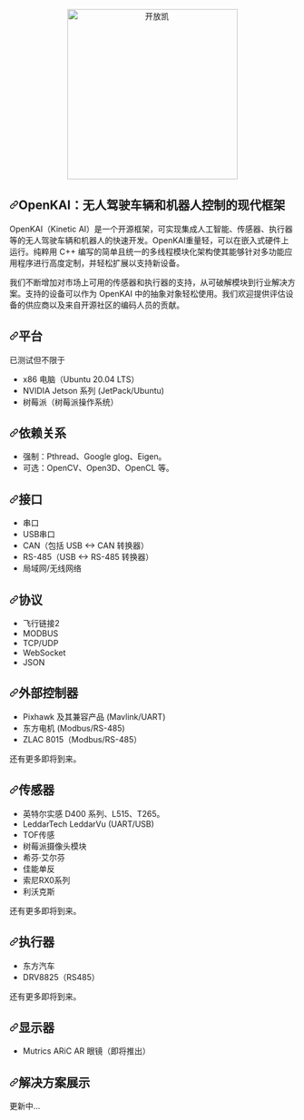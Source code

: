 <div class="Box-sc-g0xbh4-0 bJMeLZ js-snippet-clipboard-copy-unpositioned" data-hpc="true"><article class="markdown-body entry-content container-lg" itemprop="text"><p align="center" dir="auto">
<a target="_blank" rel="noopener noreferrer" href="https://github.com/yankailab/OpenKAI/raw/master/data/OK.png"><img src="https://github.com/yankailab/OpenKAI/raw/master/data/OK.png" width="300px" alt="开放凯" style="max-width: 100%;"></a>
</p>
<h2 tabindex="-1" dir="auto"><a id="user-content-openkai-a-modern-framework-for-unmanned-vehicle-and-robot-control" class="anchor" aria-hidden="true" tabindex="-1" href="#openkai-a-modern-framework-for-unmanned-vehicle-and-robot-control"><svg class="octicon octicon-link" viewBox="0 0 16 16" version="1.1" width="16" height="16" aria-hidden="true"><path d="m7.775 3.275 1.25-1.25a3.5 3.5 0 1 1 4.95 4.95l-2.5 2.5a3.5 3.5 0 0 1-4.95 0 .751.751 0 0 1 .018-1.042.751.751 0 0 1 1.042-.018 1.998 1.998 0 0 0 2.83 0l2.5-2.5a2.002 2.002 0 0 0-2.83-2.83l-1.25 1.25a.751.751 0 0 1-1.042-.018.751.751 0 0 1-.018-1.042Zm-4.69 9.64a1.998 1.998 0 0 0 2.83 0l1.25-1.25a.751.751 0 0 1 1.042.018.751.751 0 0 1 .018 1.042l-1.25 1.25a3.5 3.5 0 1 1-4.95-4.95l2.5-2.5a3.5 3.5 0 0 1 4.95 0 .751.751 0 0 1-.018 1.042.751.751 0 0 1-1.042.018 1.998 1.998 0 0 0-2.83 0l-2.5 2.5a1.998 1.998 0 0 0 0 2.83Z"></path></svg></a><font style="vertical-align: inherit;"><font style="vertical-align: inherit;">OpenKAI：无人驾驶车辆和机器人控制的现代框架</font></font></h2>
<p dir="auto"><font style="vertical-align: inherit;"><font style="vertical-align: inherit;">OpenKAI（Kinetic AI）是一个开源框架，可实现集成人工智能、传感器、执行器等的无人驾驶车辆和机器人的快速开发。OpenKAI重量轻，可以在嵌入式硬件上运行。</font><font style="vertical-align: inherit;">纯粹用 C++ 编写的简单且统一的多线程模块化架构使其能够针对多功能应用程序进行高度定制，并轻松扩展以支持新设备。</font></font></p>
<p dir="auto"><font style="vertical-align: inherit;"><font style="vertical-align: inherit;">我们不断增加对市场上可用的传感器和执行器的支持，从可破解模块到行业解决方案。</font><font style="vertical-align: inherit;">支持的设备可以作为 OpenKAI 中的抽象对象轻松使用。</font><font style="vertical-align: inherit;">我们欢迎提供评估设备的供应商以及来自开源社区的编码人员的贡献。</font></font></p>
<h2 tabindex="-1" dir="auto"><a id="user-content-platforms" class="anchor" aria-hidden="true" tabindex="-1" href="#platforms"><svg class="octicon octicon-link" viewBox="0 0 16 16" version="1.1" width="16" height="16" aria-hidden="true"><path d="m7.775 3.275 1.25-1.25a3.5 3.5 0 1 1 4.95 4.95l-2.5 2.5a3.5 3.5 0 0 1-4.95 0 .751.751 0 0 1 .018-1.042.751.751 0 0 1 1.042-.018 1.998 1.998 0 0 0 2.83 0l2.5-2.5a2.002 2.002 0 0 0-2.83-2.83l-1.25 1.25a.751.751 0 0 1-1.042-.018.751.751 0 0 1-.018-1.042Zm-4.69 9.64a1.998 1.998 0 0 0 2.83 0l1.25-1.25a.751.751 0 0 1 1.042.018.751.751 0 0 1 .018 1.042l-1.25 1.25a3.5 3.5 0 1 1-4.95-4.95l2.5-2.5a3.5 3.5 0 0 1 4.95 0 .751.751 0 0 1-.018 1.042.751.751 0 0 1-1.042.018 1.998 1.998 0 0 0-2.83 0l-2.5 2.5a1.998 1.998 0 0 0 0 2.83Z"></path></svg></a><font style="vertical-align: inherit;"><font style="vertical-align: inherit;">平台</font></font></h2>
<p dir="auto"><font style="vertical-align: inherit;"><font style="vertical-align: inherit;">已测试但不限于</font></font></p>
<ul dir="auto">
<li><font style="vertical-align: inherit;"><font style="vertical-align: inherit;">x86 电脑（Ubuntu 20.04 LTS）</font></font></li>
<li><font style="vertical-align: inherit;"><font style="vertical-align: inherit;">NVIDIA Jetson 系列 (JetPack/Ubuntu)</font></font></li>
<li><font style="vertical-align: inherit;"><font style="vertical-align: inherit;">树莓派（树莓派操作系统）</font></font></li>
</ul>
<h2 tabindex="-1" dir="auto"><a id="user-content-dependencies" class="anchor" aria-hidden="true" tabindex="-1" href="#dependencies"><svg class="octicon octicon-link" viewBox="0 0 16 16" version="1.1" width="16" height="16" aria-hidden="true"><path d="m7.775 3.275 1.25-1.25a3.5 3.5 0 1 1 4.95 4.95l-2.5 2.5a3.5 3.5 0 0 1-4.95 0 .751.751 0 0 1 .018-1.042.751.751 0 0 1 1.042-.018 1.998 1.998 0 0 0 2.83 0l2.5-2.5a2.002 2.002 0 0 0-2.83-2.83l-1.25 1.25a.751.751 0 0 1-1.042-.018.751.751 0 0 1-.018-1.042Zm-4.69 9.64a1.998 1.998 0 0 0 2.83 0l1.25-1.25a.751.751 0 0 1 1.042.018.751.751 0 0 1 .018 1.042l-1.25 1.25a3.5 3.5 0 1 1-4.95-4.95l2.5-2.5a3.5 3.5 0 0 1 4.95 0 .751.751 0 0 1-.018 1.042.751.751 0 0 1-1.042.018 1.998 1.998 0 0 0-2.83 0l-2.5 2.5a1.998 1.998 0 0 0 0 2.83Z"></path></svg></a><font style="vertical-align: inherit;"><font style="vertical-align: inherit;">依赖关系</font></font></h2>
<ul dir="auto">
<li><font style="vertical-align: inherit;"><font style="vertical-align: inherit;">强制：Pthread、Google glog、Eigen。</font></font></li>
<li><font style="vertical-align: inherit;"><font style="vertical-align: inherit;">可选：OpenCV、Open3D、OpenCL 等。</font></font></li>
</ul>
<h2 tabindex="-1" dir="auto"><a id="user-content-interfaces" class="anchor" aria-hidden="true" tabindex="-1" href="#interfaces"><svg class="octicon octicon-link" viewBox="0 0 16 16" version="1.1" width="16" height="16" aria-hidden="true"><path d="m7.775 3.275 1.25-1.25a3.5 3.5 0 1 1 4.95 4.95l-2.5 2.5a3.5 3.5 0 0 1-4.95 0 .751.751 0 0 1 .018-1.042.751.751 0 0 1 1.042-.018 1.998 1.998 0 0 0 2.83 0l2.5-2.5a2.002 2.002 0 0 0-2.83-2.83l-1.25 1.25a.751.751 0 0 1-1.042-.018.751.751 0 0 1-.018-1.042Zm-4.69 9.64a1.998 1.998 0 0 0 2.83 0l1.25-1.25a.751.751 0 0 1 1.042.018.751.751 0 0 1 .018 1.042l-1.25 1.25a3.5 3.5 0 1 1-4.95-4.95l2.5-2.5a3.5 3.5 0 0 1 4.95 0 .751.751 0 0 1-.018 1.042.751.751 0 0 1-1.042.018 1.998 1.998 0 0 0-2.83 0l-2.5 2.5a1.998 1.998 0 0 0 0 2.83Z"></path></svg></a><font style="vertical-align: inherit;"><font style="vertical-align: inherit;">接口</font></font></h2>
<ul dir="auto">
<li><font style="vertical-align: inherit;"><font style="vertical-align: inherit;">串口</font></font></li>
<li><font style="vertical-align: inherit;"><font style="vertical-align: inherit;">USB串口</font></font></li>
<li><font style="vertical-align: inherit;"><font style="vertical-align: inherit;">CAN（包括 USB &lt;-&gt; CAN 转换器）</font></font></li>
<li><font style="vertical-align: inherit;"><font style="vertical-align: inherit;">RS-485（USB &lt;-&gt; RS-485 转换器）</font></font></li>
<li><font style="vertical-align: inherit;"><font style="vertical-align: inherit;">局域网/无线网络</font></font></li>
</ul>
<h2 tabindex="-1" dir="auto"><a id="user-content-protocols" class="anchor" aria-hidden="true" tabindex="-1" href="#protocols"><svg class="octicon octicon-link" viewBox="0 0 16 16" version="1.1" width="16" height="16" aria-hidden="true"><path d="m7.775 3.275 1.25-1.25a3.5 3.5 0 1 1 4.95 4.95l-2.5 2.5a3.5 3.5 0 0 1-4.95 0 .751.751 0 0 1 .018-1.042.751.751 0 0 1 1.042-.018 1.998 1.998 0 0 0 2.83 0l2.5-2.5a2.002 2.002 0 0 0-2.83-2.83l-1.25 1.25a.751.751 0 0 1-1.042-.018.751.751 0 0 1-.018-1.042Zm-4.69 9.64a1.998 1.998 0 0 0 2.83 0l1.25-1.25a.751.751 0 0 1 1.042.018.751.751 0 0 1 .018 1.042l-1.25 1.25a3.5 3.5 0 1 1-4.95-4.95l2.5-2.5a3.5 3.5 0 0 1 4.95 0 .751.751 0 0 1-.018 1.042.751.751 0 0 1-1.042.018 1.998 1.998 0 0 0-2.83 0l-2.5 2.5a1.998 1.998 0 0 0 0 2.83Z"></path></svg></a><font style="vertical-align: inherit;"><font style="vertical-align: inherit;">协议</font></font></h2>
<ul dir="auto">
<li><font style="vertical-align: inherit;"><font style="vertical-align: inherit;">飞行链接2</font></font></li>
<li><font style="vertical-align: inherit;"><font style="vertical-align: inherit;">MODBUS</font></font></li>
<li><font style="vertical-align: inherit;"><font style="vertical-align: inherit;">TCP/UDP</font></font></li>
<li><font style="vertical-align: inherit;"><font style="vertical-align: inherit;">WebSocket</font></font></li>
<li><font style="vertical-align: inherit;"><font style="vertical-align: inherit;">JSON</font></font></li>
</ul>
<h2 tabindex="-1" dir="auto"><a id="user-content-external-controllers" class="anchor" aria-hidden="true" tabindex="-1" href="#external-controllers"><svg class="octicon octicon-link" viewBox="0 0 16 16" version="1.1" width="16" height="16" aria-hidden="true"><path d="m7.775 3.275 1.25-1.25a3.5 3.5 0 1 1 4.95 4.95l-2.5 2.5a3.5 3.5 0 0 1-4.95 0 .751.751 0 0 1 .018-1.042.751.751 0 0 1 1.042-.018 1.998 1.998 0 0 0 2.83 0l2.5-2.5a2.002 2.002 0 0 0-2.83-2.83l-1.25 1.25a.751.751 0 0 1-1.042-.018.751.751 0 0 1-.018-1.042Zm-4.69 9.64a1.998 1.998 0 0 0 2.83 0l1.25-1.25a.751.751 0 0 1 1.042.018.751.751 0 0 1 .018 1.042l-1.25 1.25a3.5 3.5 0 1 1-4.95-4.95l2.5-2.5a3.5 3.5 0 0 1 4.95 0 .751.751 0 0 1-.018 1.042.751.751 0 0 1-1.042.018 1.998 1.998 0 0 0-2.83 0l-2.5 2.5a1.998 1.998 0 0 0 0 2.83Z"></path></svg></a><font style="vertical-align: inherit;"><font style="vertical-align: inherit;">外部控制器</font></font></h2>
<ul dir="auto">
<li><font style="vertical-align: inherit;"><font style="vertical-align: inherit;">Pixhawk 及其兼容产品 (Mavlink/UART)</font></font></li>
<li><font style="vertical-align: inherit;"><font style="vertical-align: inherit;">东方电机 (Modbus/RS-485)</font></font></li>
<li><font style="vertical-align: inherit;"><font style="vertical-align: inherit;">ZLAC 8015（Modbus/RS-485）</font></font></li>
</ul>
<p dir="auto"><font style="vertical-align: inherit;"><font style="vertical-align: inherit;">还有更多即将到来。</font></font></p>
<h2 tabindex="-1" dir="auto"><a id="user-content-sensors" class="anchor" aria-hidden="true" tabindex="-1" href="#sensors"><svg class="octicon octicon-link" viewBox="0 0 16 16" version="1.1" width="16" height="16" aria-hidden="true"><path d="m7.775 3.275 1.25-1.25a3.5 3.5 0 1 1 4.95 4.95l-2.5 2.5a3.5 3.5 0 0 1-4.95 0 .751.751 0 0 1 .018-1.042.751.751 0 0 1 1.042-.018 1.998 1.998 0 0 0 2.83 0l2.5-2.5a2.002 2.002 0 0 0-2.83-2.83l-1.25 1.25a.751.751 0 0 1-1.042-.018.751.751 0 0 1-.018-1.042Zm-4.69 9.64a1.998 1.998 0 0 0 2.83 0l1.25-1.25a.751.751 0 0 1 1.042.018.751.751 0 0 1 .018 1.042l-1.25 1.25a3.5 3.5 0 1 1-4.95-4.95l2.5-2.5a3.5 3.5 0 0 1 4.95 0 .751.751 0 0 1-.018 1.042.751.751 0 0 1-1.042.018 1.998 1.998 0 0 0-2.83 0l-2.5 2.5a1.998 1.998 0 0 0 0 2.83Z"></path></svg></a><font style="vertical-align: inherit;"><font style="vertical-align: inherit;">传感器</font></font></h2>
<ul dir="auto">
<li><font style="vertical-align: inherit;"><font style="vertical-align: inherit;">英特尔实感 D400 系列、L515、T265。</font></font></li>
<li><font style="vertical-align: inherit;"><font style="vertical-align: inherit;">LeddarTech LeddarVu (UART/USB)</font></font></li>
<li><font style="vertical-align: inherit;"><font style="vertical-align: inherit;">TOF传感</font></font></li>
<li><font style="vertical-align: inherit;"><font style="vertical-align: inherit;">树莓派摄像头模块</font></font></li>
<li><font style="vertical-align: inherit;"><font style="vertical-align: inherit;">希芬·艾尔芬</font></font></li>
<li><font style="vertical-align: inherit;"><font style="vertical-align: inherit;">佳能单反</font></font></li>
<li><font style="vertical-align: inherit;"><font style="vertical-align: inherit;">索尼RX0系列</font></font></li>
<li><font style="vertical-align: inherit;"><font style="vertical-align: inherit;">利沃克斯</font></font></li>
</ul>
<p dir="auto"><font style="vertical-align: inherit;"><font style="vertical-align: inherit;">还有更多即将到来。</font></font></p>
<h2 tabindex="-1" dir="auto"><a id="user-content-actuators" class="anchor" aria-hidden="true" tabindex="-1" href="#actuators"><svg class="octicon octicon-link" viewBox="0 0 16 16" version="1.1" width="16" height="16" aria-hidden="true"><path d="m7.775 3.275 1.25-1.25a3.5 3.5 0 1 1 4.95 4.95l-2.5 2.5a3.5 3.5 0 0 1-4.95 0 .751.751 0 0 1 .018-1.042.751.751 0 0 1 1.042-.018 1.998 1.998 0 0 0 2.83 0l2.5-2.5a2.002 2.002 0 0 0-2.83-2.83l-1.25 1.25a.751.751 0 0 1-1.042-.018.751.751 0 0 1-.018-1.042Zm-4.69 9.64a1.998 1.998 0 0 0 2.83 0l1.25-1.25a.751.751 0 0 1 1.042.018.751.751 0 0 1 .018 1.042l-1.25 1.25a3.5 3.5 0 1 1-4.95-4.95l2.5-2.5a3.5 3.5 0 0 1 4.95 0 .751.751 0 0 1-.018 1.042.751.751 0 0 1-1.042.018 1.998 1.998 0 0 0-2.83 0l-2.5 2.5a1.998 1.998 0 0 0 0 2.83Z"></path></svg></a><font style="vertical-align: inherit;"><font style="vertical-align: inherit;">执行器</font></font></h2>
<ul dir="auto">
<li><font style="vertical-align: inherit;"><font style="vertical-align: inherit;">东方汽车</font></font></li>
<li><font style="vertical-align: inherit;"><font style="vertical-align: inherit;">DRV8825（RS485）</font></font></li>
</ul>
<p dir="auto"><font style="vertical-align: inherit;"><font style="vertical-align: inherit;">还有更多即将到来。</font></font></p>
<h2 tabindex="-1" dir="auto"><a id="user-content-displays" class="anchor" aria-hidden="true" tabindex="-1" href="#displays"><svg class="octicon octicon-link" viewBox="0 0 16 16" version="1.1" width="16" height="16" aria-hidden="true"><path d="m7.775 3.275 1.25-1.25a3.5 3.5 0 1 1 4.95 4.95l-2.5 2.5a3.5 3.5 0 0 1-4.95 0 .751.751 0 0 1 .018-1.042.751.751 0 0 1 1.042-.018 1.998 1.998 0 0 0 2.83 0l2.5-2.5a2.002 2.002 0 0 0-2.83-2.83l-1.25 1.25a.751.751 0 0 1-1.042-.018.751.751 0 0 1-.018-1.042Zm-4.69 9.64a1.998 1.998 0 0 0 2.83 0l1.25-1.25a.751.751 0 0 1 1.042.018.751.751 0 0 1 .018 1.042l-1.25 1.25a3.5 3.5 0 1 1-4.95-4.95l2.5-2.5a3.5 3.5 0 0 1 4.95 0 .751.751 0 0 1-.018 1.042.751.751 0 0 1-1.042.018 1.998 1.998 0 0 0-2.83 0l-2.5 2.5a1.998 1.998 0 0 0 0 2.83Z"></path></svg></a><font style="vertical-align: inherit;"><font style="vertical-align: inherit;">显示器</font></font></h2>
<ul dir="auto">
<li><font style="vertical-align: inherit;"><font style="vertical-align: inherit;">Mutrics ARiC AR 眼镜（即将推出）</font></font></li>
</ul>
<h2 tabindex="-1" dir="auto"><a id="user-content-showcase-of-solutions" class="anchor" aria-hidden="true" tabindex="-1" href="#showcase-of-solutions"><svg class="octicon octicon-link" viewBox="0 0 16 16" version="1.1" width="16" height="16" aria-hidden="true"><path d="m7.775 3.275 1.25-1.25a3.5 3.5 0 1 1 4.95 4.95l-2.5 2.5a3.5 3.5 0 0 1-4.95 0 .751.751 0 0 1 .018-1.042.751.751 0 0 1 1.042-.018 1.998 1.998 0 0 0 2.83 0l2.5-2.5a2.002 2.002 0 0 0-2.83-2.83l-1.25 1.25a.751.751 0 0 1-1.042-.018.751.751 0 0 1-.018-1.042Zm-4.69 9.64a1.998 1.998 0 0 0 2.83 0l1.25-1.25a.751.751 0 0 1 1.042.018.751.751 0 0 1 .018 1.042l-1.25 1.25a3.5 3.5 0 1 1-4.95-4.95l2.5-2.5a3.5 3.5 0 0 1 4.95 0 .751.751 0 0 1-.018 1.042.751.751 0 0 1-1.042.018 1.998 1.998 0 0 0-2.83 0l-2.5 2.5a1.998 1.998 0 0 0 0 2.83Z"></path></svg></a><font style="vertical-align: inherit;"><font style="vertical-align: inherit;">解决方案展示</font></font></h2>
<p dir="auto"><font style="vertical-align: inherit;"><font style="vertical-align: inherit;">更新中...</font></font></p>
</article></div>
